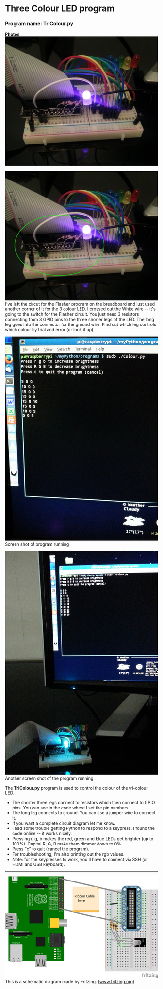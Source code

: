 Three Colour LED program
========================

### Program name: TriColour.py

**Photos**
![Circuit](https://raw.githubusercontent.com/salamander2/RaspberryPi/master/programs/TriColour/TriColour_a.jpg)


![Part of circuit that is used for this project](https://raw.githubusercontent.com/salamander2/RaspberryPi/master/programs/TriColour/TriColour_b.jpg)
I've left the circut for the Flasher program on the breadboard and just used another corner of it for the 3 colour LED.
I crossed out the White wire -- it's going to the switch for the Flasher circuit. You just need 3 resistors connecting from 3 GPIO pins to the three shorter legs of the LED. The long leg goes into the connector for the ground wire. Find out which leg controls which colour by trial and error (or look it up).

![Screen shot of program running](https://raw.githubusercontent.com/salamander2/RaspberryPi/master/programs/TriColour/TriColour_c.jpg)
Screen shot of program running

![another screen shot](https://raw.githubusercontent.com/salamander2/RaspberryPi/master/programs/TriColour/TriColour_d.jpg)
Another screen shot of the program running.

The **TriColour.py** program is used to control the colour of the tri-colour LED.
  * The shorter three legs connect to resistors which then connect to GPIO pins. You can see in the code where I set the pin numbers.
  * The long leg connects to ground. You can use a jumper wire to connect it. 
  * If you want a complete circuit diagram let me know.
  * I had some trouble getting Python to respond to a keypress. I found the code online -- it works nicely.
  * Pressing r, g, b makes the red, green and blue LEDs get brighter (up to 100%). Capital R, G, B make them dimmer down to 0%.  
  * Press "c" to quit (cancel the program).
  * For troubleshooting, I'm also printing out the rgb values. 
  * Note: for the keypresses to work, you'll have to connect via SSH (or HDMI and USB keyboard).

----
![Schematic diagram](https://raw.githubusercontent.com/salamander2/RaspberryPi/master/programs/TriColour/RGB_Colour_bb.png) This is a schematic diagram made by Fritzing. (www.fritzing.org)

